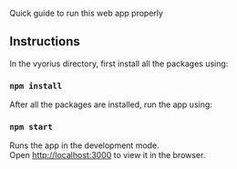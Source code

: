 Quick guide to run this web app properly

## Instructions

In the vyorius directory, first install all the packages using:

### `npm install`

After all the packages are installed, run the app using:

### `npm start`

Runs the app in the development mode.<br />
Open [http://localhost:3000](http://localhost:3000) to view it in the browser.